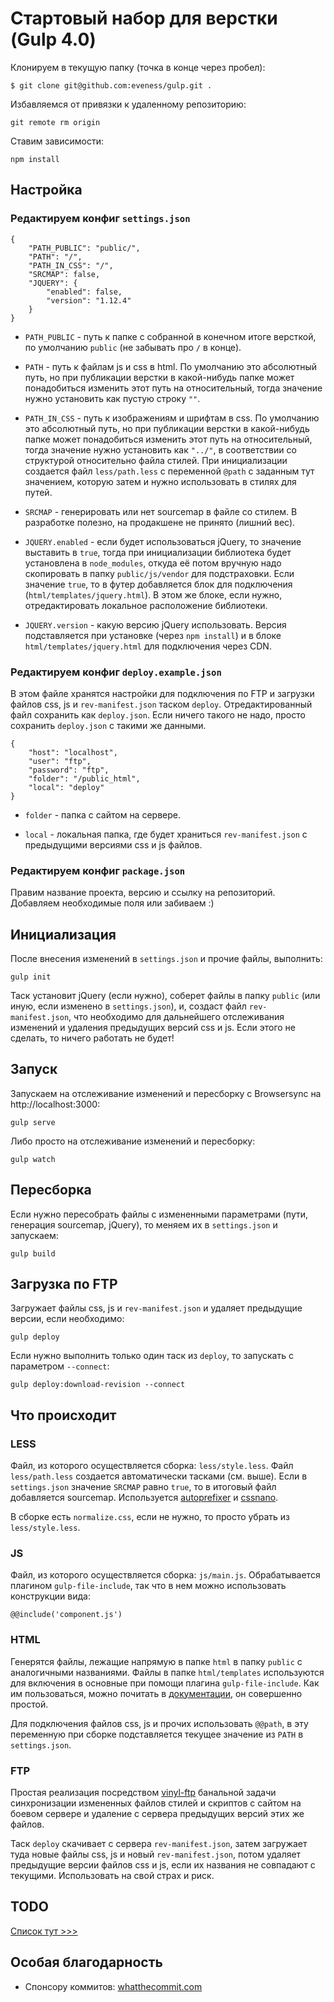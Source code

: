 # Стартовый набор для верстки (Gulp 4.0)

Клонируем в текущую папку (точка в конце через пробел):
```
$ git clone git@github.com:eveness/gulp.git .
```

Избавляемся от привязки к удаленному репозиторию:
```
git remote rm origin
```

Ставим зависимости:
```
npm install
```

## Настройка

### Редактируем конфиг `settings.json`

```
{
	"PATH_PUBLIC": "public/",
	"PATH": "/",
	"PATH_IN_CSS": "/",
	"SRCMAP": false,
	"JQUERY": {
		"enabled": false,
		"version": "1.12.4"
	}
}
```

- `PATH_PUBLIC` - путь к папке с собранной в конечном итоге версткой, по умолчанию `public` (не забывать про `/` в конце).

- `PATH` - путь к файлам js и css в html. По умолчанию это абсолютный путь, но при публикации верстки в какой-нибудь папке может понадобиться изменить этот путь на относительный, тогда значение нужно установить как пустую строку `""`.

- `PATH_IN_CSS` - путь к изображениям и шрифтам в css. По умолчанию это абсолютный путь, но при публикации верстки в какой-нибудь папке может понадобиться изменить этот путь на относительный, тогда значение нужно установить как `"../"`, в соответствии со структурой относительно файла стилей. При инициализации создается файл `less/path.less` с переменной `@path` с заданным тут значением, которую затем и нужно использовать в стилях для путей.

- `SRCMAP` - генерировать или нет sourcemap в файле со стилем. В разработке полезно, на продакшене не принято (лишний вес).

- `JQUERY.enabled` - если будет использоваться jQuery, то значение выставить в `true`, тогда при инициализации библиотека будет установлена в `node_modules`, откуда её потом вручную надо скопировать в папку `public/js/vendor` для подстраховки. Если значение `true`, то в футер добавляется блок для подключения (`html/templates/jquery.html`). В этом же блоке, если нужно, отредактировать локальное расположение библиотеки.

- `JQUERY.version` - какую версию jQuery использовать. Версия подставляется при установке (через `npm install`) и в блоке `html/templates/jquery.html` для подключения через CDN.

### Редактируем конфиг `deploy.example.json`

В этом файле хранятся настройки для подключения по FTP и загрузки файлов css, js и `rev-manifest.json` таском `deploy`. Отредактированный файл сохранить как `deploy.json`. Если ничего такого не надо, просто сохранить `deploy.json` с такими же данными.

```
{
	"host": "localhost",
	"user": "ftp",
	"password": "ftp",
	"folder": "/public_html",
	"local": "deploy"
}
```

- `folder` - папка с сайтом на сервере.

- `local` - локальная папка, где будет храниться `rev-manifest.json` с предыдущими версиями css и js файлов.

### Редактируем конфиг `package.json`

Правим название проекта, версию и ссылку на репозиторий. Добавляем необходимые поля или забиваем :)

## Инициализация

После внесения изменений в `settings.json` и прочие файлы, выполнить:
```
gulp init
```

Таск установит jQuery (если нужно), соберет файлы в папку `public` (или иную, если изменено в `settings.json`), и, создаст файл `rev-manifest.json`, что необходимо для дальнейшего отслеживания изменений и удаления предыдущих версий css и js. Если этого не сделать, то ничего работать не будет!

## Запуск

Запускаем на отслеживание изменений и пересборку с Browsersync на http://localhost:3000:
```
gulp serve
```

Либо просто на отслеживание изменений и пересборку:
```
gulp watch
```

## Пересборка

Если нужно пересобрать файлы с измененными параметрами (пути, генерация sourcemap, jQuery), то меняем их в `settings.json` и запускаем:
```
gulp build
```

## Загрузка по FTP

Загружает файлы css, js и `rev-manifest.json` и удаляет предыдущие версии, если необходимо:
```
gulp deploy
```
Если нужно выполнить только один таск из `deploy`, то запускать с параметром `--connect`:
```
gulp deploy:download-revision --connect
```

## Что происходит

### LESS

Файл, из которого осуществляется сборка: `less/style.less`. Файл `less/path.less` создается автоматически тасками (см. выше). Если в `settings.json` значение `SRCMAP` равно `true`, то в итоговый файл добавляется sourcemap. Используется [autoprefixer](https://github.com/postcss/autoprefixer) и [cssnano](https://github.com/ben-eb/cssnano).

В сборке есть `normalize.css`, если не нужно, то просто убрать из `less/style.less`.

### JS

Файл, из которого осуществляется сборка: `js/main.js`. Обрабатывается плагином `gulp-file-include`, так что в нем можно использовать конструкции вида:
```
@@include('component.js')
```

### HTML

Генерятся файлы, лежащие напрямую в папке `html` в папку `public` с аналогичными названиями. Файлы в папке `html/templates` используются для включения в основные при помощи плагина `gulp-file-include`. Как им пользоваться, можно почитать в [документации](https://github.com/coderhaoxin/gulp-file-include), он совершенно простой.

Для подключения файлов css, js и прочих использовать `@@path`, в эту переменную при сборке подставляется текущее значение из `PATH` в `settings.json`.

### FTP

Простая реализация посредством [vinyl-ftp](https://github.com/morris/vinyl-ftp) банальной задачи синхронизации измененных файлов стилей и скриптов с сайтом на боевом сервере и удаление с сервера предыдущих версий этих же файлов.

Таск `deploy` скачивает с сервера `rev-manifest.json`, затем загружает туда новые файлы css, js и новый `rev-manifest.json`, потом удаляет предыдущие версии файлов css и js, если их названия не совпадают с текущими. Использовать на свой страх и риск.

## TODO

[Список тут >>>](https://github.com/eveness/gulp/blob/master/TODO.md)

## Особая благодарность

- Спонсору коммитов: [whatthecommit.com](http://whatthecommit.com)